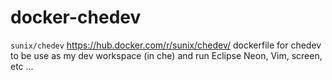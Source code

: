 # docker-chedev
`sunix/chedev` <https://hub.docker.com/r/sunix/chedev/> dockerfile for chedev to be use as my dev workspace (in che) and run Eclipse Neon, Vim, screen, etc ... 

